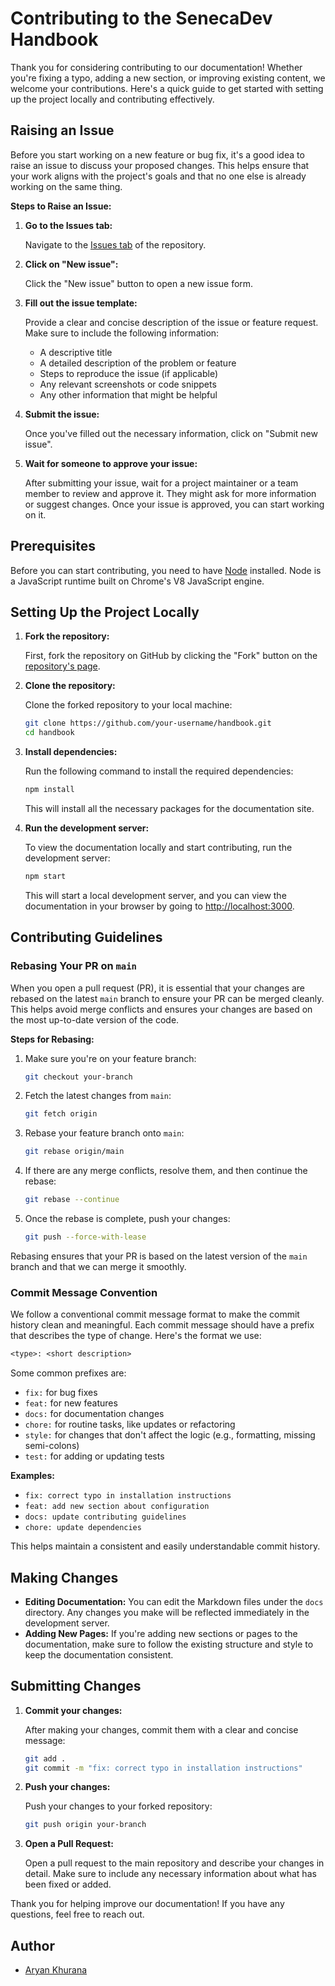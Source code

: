 # Contributing to the SenecaDev Handbook

Thank you for considering contributing to our documentation! Whether you're fixing a typo, adding a new section, or improving existing content, we welcome your contributions. Here's a quick guide to get started with setting up the project locally and contributing effectively.

## Raising an Issue

Before you start working on a new feature or bug fix, it's a good idea to raise an issue to discuss your proposed changes. This helps ensure that your work aligns with the project's goals and that no one else is already working on the same thing.

**Steps to Raise an Issue:**

1. **Go to the Issues tab:**

    Navigate to the [Issues tab](https://github.com/AryanK1511/SenecaDevHandbook/issues) of the repository.

2. **Click on "New issue":**

    Click the "New issue" button to open a new issue form.

3. **Fill out the issue template:**

    Provide a clear and concise description of the issue or feature request. Make sure to include the following information:

    - A descriptive title
    - A detailed description of the problem or feature
    - Steps to reproduce the issue (if applicable)
    - Any relevant screenshots or code snippets
    - Any other information that might be helpful

4. **Submit the issue:**

    Once you've filled out the necessary information, click on "Submit new issue".

5. **Wait for someone to approve your issue:**

    After submitting your issue, wait for a project maintainer or a team member to review and approve it. They might ask for more information or suggest changes. Once your issue is approved, you can start working on it.

## Prerequisites

Before you can start contributing, you need to have [Node](https://nodejs.org/en) installed. Node is a
JavaScript runtime built on Chrome's V8 JavaScript engine.

## Setting Up the Project Locally

1. **Fork the repository:**

    First, fork the repository on GitHub by clicking the "Fork" button on the [repository's page](https://github.com/AryanK1511/SenecaDevHandbook).

2. **Clone the repository:**

    Clone the forked repository to your local machine:

    ```bash
    git clone https://github.com/your-username/handbook.git
    cd handbook
    ```

3. **Install dependencies:**

    Run the following command to install the required dependencies:

    ```bash
    npm install
    ```

    This will install all the necessary packages for the documentation site.

4. **Run the development server:**

    To view the documentation locally and start contributing, run the development server:

    ```bash
    npm start
    ```

    This will start a local development server, and you can view the documentation in your browser by going to [http://localhost:3000](http://localhost:3000).

## Contributing Guidelines

### Rebasing Your PR on `main`

When you open a pull request (PR), it is essential that your changes are rebased on the latest `main` branch to ensure your PR can be merged cleanly. This helps avoid merge conflicts and ensures your changes are based on the most up-to-date version of the code.

**Steps for Rebasing:**

1. Make sure you're on your feature branch:

    ```bash
    git checkout your-branch
    ```

2. Fetch the latest changes from `main`:

    ```bash
    git fetch origin
    ```

3. Rebase your feature branch onto `main`:

    ```bash
    git rebase origin/main
    ```

4. If there are any merge conflicts, resolve them, and then continue the rebase:

    ```bash
    git rebase --continue
    ```

5. Once the rebase is complete, push your changes:

    ```bash
    git push --force-with-lease
    ```

Rebasing ensures that your PR is based on the latest version of the `main` branch and that we can merge it smoothly.

### Commit Message Convention

We follow a conventional commit message format to make the commit history clean and meaningful. Each commit message should have a prefix that describes the type of change. Here's the format we use:

```txt
<type>: <short description>
```

Some common prefixes are:

- `fix:` for bug fixes
- `feat:` for new features
- `docs:` for documentation changes
- `chore:` for routine tasks, like updates or refactoring
- `style:` for changes that don't affect the logic (e.g., formatting, missing semi-colons)
- `test:` for adding or updating tests

**Examples:**

- `fix: correct typo in installation instructions`
- `feat: add new section about configuration`
- `docs: update contributing guidelines`
- `chore: update dependencies`

This helps maintain a consistent and easily understandable commit history.

## Making Changes

- **Editing Documentation:** You can edit the Markdown files under the `docs` directory. Any changes you make will be reflected immediately in the development server.
- **Adding New Pages:** If you're adding new sections or pages to the documentation, make sure to follow the existing structure and style to keep the documentation consistent.

## Submitting Changes

1. **Commit your changes:**

    After making your changes, commit them with a clear and concise message:

    ```bash
    git add .
    git commit -m "fix: correct typo in installation instructions"
    ```

2. **Push your changes:**

    Push your changes to your forked repository:

    ```bash
    git push origin your-branch
    ```

3. **Open a Pull Request:**

    Open a pull request to the main repository and describe your changes in detail. Make sure to include any necessary information about what has been fixed or added.

Thank you for helping improve our documentation! If you have any questions, feel free to reach out.

## Author

- [Aryan Khurana](https://github.com/AryanK1511)

